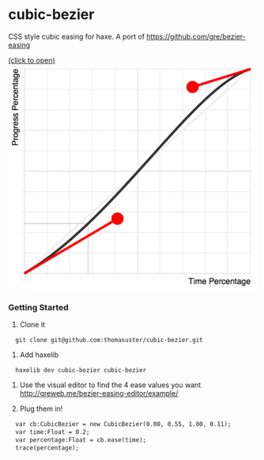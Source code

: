 # cubic-bezier

CSS style cubic easing for haxe. A port of https://github.com/gre/bezier-easing

[(click to open)
![](https://raw.githubusercontent.com/thomasuster/cubic-bezier/master/img/example.png)
](http://gre.github.io/bezier-easing-editor/example/)

### Getting Started

1. Clone it
  ```
	git clone git@github.com:thomasuster/cubic-bezier.git
  ```
1. Add haxelib

  ```
    haxelib dev cubic-bezier cubic-bezier
  ```
1. Use the visual editor to find the 4 ease values you want
	http://greweb.me/bezier-easing-editor/example/

1. Plug them in!
  ```
	var cb:CubicBezier = new CubicBezier(0.00, 0.55, 1.00, 0.11);
	var time:Float = 0.2;
	var percentage:Float = cb.ease(time);
	trace(percentage);
  ```